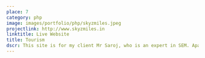 ```yaml
---
place: 7
category: php
image: images/portfolio/php/skyzmiles.jpeg
projectlink: http://www.skyzmiles.in
linktitle: Live Website
title: Tourism
dscr: This site is for my client Mr Saroj, who is an expert in SEM. Apart from being an PPC expert he also owns a Travel Company. He needed a minimalistic site for his business, as they are a tour and travels company and help in planning abroad Tours and Travels. Apart from the other modules I developed the search box to show different destinations airport names etc! was the main focus and they loved it.
---
```


